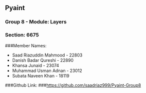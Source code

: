 ## Pyaint

### Group 8 - Module: Layers
### Section: 6675

###Member Names:
- Saad Riazuddin Mahmood - 22803
- Danish Badar Qureshi - 22890
- Khansa Junaid - 23074 
- Muhammad Usman Adnan - 23012
- Subata Naveen Khan - 18119

###Github Link:
###https://github.com/saadriaz999/Pyaint-Group8